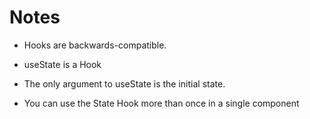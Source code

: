 # Notes

- Hooks are backwards-compatible.

- useState is a Hook
- The only argument to useState is the initial state. 
- You can use the State Hook more than once in a single component
